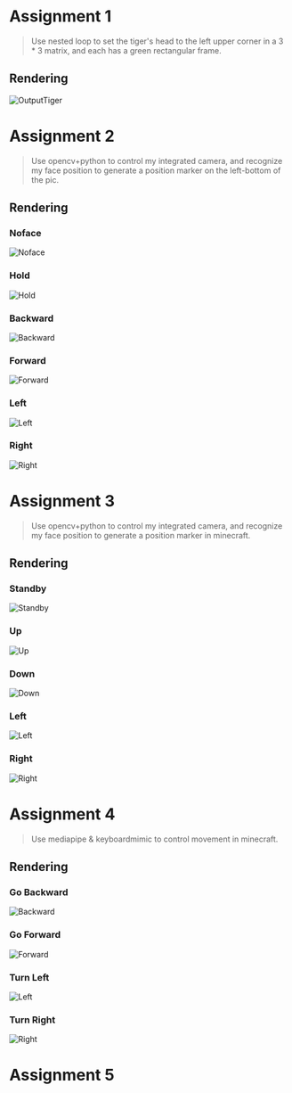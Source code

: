 # Assignment 1
> Use nested loop to set the tiger's head to the left upper corner in a 3 * 3 matrix, and each has a green rectangular frame.
## Rendering
![OutputTiger](./Assignment221012/OutputTigerPic.png "OutputTiger")  

# Assignment 2
> Use opencv+python to control my integrated camera, and recognize my face position to generate a position marker on the left-bottom of the pic.
## Rendering
### Noface
![Noface](./Assignment221019/Output/Noface.png "Noface")
### Hold
![Hold](./Assignment221019/Output/Hold.png "Hold")
### Backward
![Backward](./Assignment221019/Output/Backward.png "Backward")
### Forward
![Forward](./Assignment221019/Output/Forward.png "Forward")
### Left
![Left](./Assignment221019/Output/Left.png "Left")
### Right
![Right](./Assignment221019/Output/Right.png "Right")

# Assignment 3
> Use opencv+python to control my integrated camera, and recognize my face position to generate a position marker in minecraft.
## Rendering
### Standby
![Standby](./Assignment221026/Output/Standby.png "Standby")
### Up
![Up](./Assignment221026/Output/Up.png "Up")
### Down
![Down](./Assignment221026/Output/Down.png "Down")
### Left
![Left](./Assignment221026/Output/Left.png "Left")
### Right
![Right](./Assignment221026/Output/Right.png "Right")

# Assignment 4
>Use mediapipe & keyboardmimic to control movement in minecraft.
## Rendering
### Go Backward
![Backward](./Assignment221102/Output/Backward.png "Backward")
### Go Forward
![Forward](./Assignment221102/Output/Forward.png "Forward")
### Turn Left
![Left](./Assignment221102/Output/Left.png "Left")
### Turn Right
![Right](./Assignment221102/Output/Right.png "Right")

# Assignment 5
>
